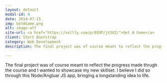 ```yaml
---
layout: default
modal-id: 4
date: 2014-07-15
img: GetAGame.png
alt: image-alt
site-url: <a href="https://sellfy.com/p/8Q9P/jV3VZ/">Get A Game</a>
client: Start Bootstrap
category: Web Development
description: The final project was of course meant to reflect the progress made thrugh the course and I wanted to showcase my new skillset. I believe I did so through this Node/Angluar JS app, bringing a longstanding idea to life.

---
```


The final project was of course meant to 
reflect the progress made thrugh the course
and I wanted to showcase my new skillset.
I believe I did so through this Node/Angluar
JS app, bringing a longstanding idea to life.